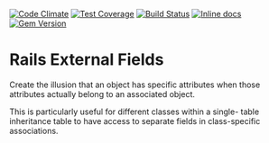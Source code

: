 [![Code Climate](https://codeclimate.com/github/panorama-ed/rails_external_fields/badges/gpa.svg)](https://codeclimate.com/github/panorama-ed/rails_external_fields) [![Test Coverage](https://codeclimate.com/github/panorama-ed/rails_external_fields/badges/coverage.svg)](https://codeclimate.com/github/panorama-ed/rails_external_fields) [![Build Status](https://travis-ci.org/panorama-ed/rails_external_fields.svg)](https://travis-ci.org/panorama-ed/rails_external_fields) [![Inline docs](http://inch-ci.org/github/panorama-ed/rails_external_fields.png)](http://inch-ci.org/github/panorama-ed/rails_external_fields) [![Gem Version](https://badge.fury.io/rb/rails_external_fields.svg)](http://badge.fury.io/rb/rails_external_fields)

# Rails External Fields
Create the illusion that an object has specific attributes when those attributes
actually belong to an associated object.

This is particularly useful for different classes within a single-
table inheritance table to have access to separate fields in class-specific
associations.

